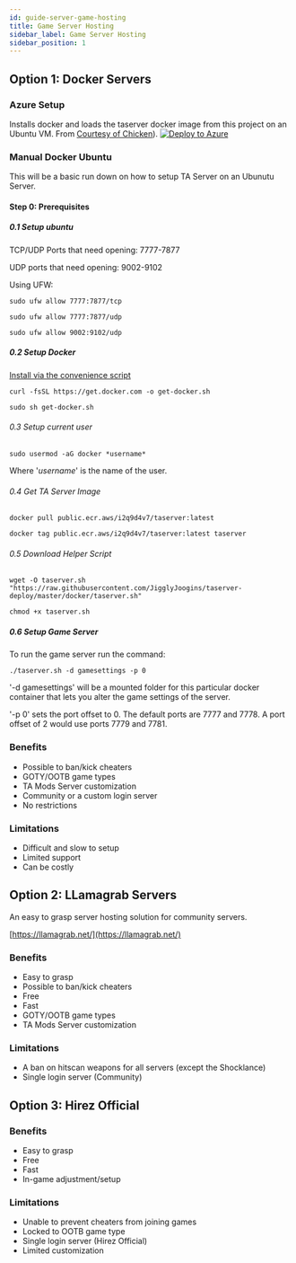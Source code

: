 ```yaml
---
id: guide-server-game-hosting
title: Game Server Hosting
sidebar_label: Game Server Hosting
sidebar_position: 1
---
```

## Option 1: Docker  Servers

### Azure Setup

Installs docker and loads the taserver docker image from this project on an Ubuntu VM. From [Courtesy of Chicken](https://raw.githubusercontent.com/chickenbellyfin/taserver-docker/master/README.md)).
[![Deploy to Azure](https://aka.ms/deploytoazurebutton)](https://portal.azure.com/#create/Microsoft.Template/uri/https%3A%2F%2Fraw.githubusercontent.com%2Fchickenbellyfin%2Ftaserver-docker%2Fmaster%2Fdeploy%2Fazuredeploy.json)


### Manual Docker Ubuntu
This will be a basic run down on how to setup TA Server on an Ubunutu Server.

#### Step 0: Prerequisites
##### 0.1 Setup ubuntu

TCP/UDP Ports that need opening: 7777-7877

UDP ports that need opening: 9002-9102

Using UFW:

`sudo ufw allow 7777:7877/tcp`

`sudo ufw allow 7777:7877/udp`

`sudo ufw allow 9002:9102/udp`

##### 0.2 Setup Docker
[Install via the convenience script](https://docs.docker.com/engine/install/ubuntu/#install-using-the-convenience-script) 

`curl -fsSL https://get.docker.com -o get-docker.sh`

`sudo sh get-docker.sh`

###### 0.3 Setup current user
`sudo usermod -aG docker *username*`

Where '*username*' is the name of the user.

###### 0.4 Get TA Server Image
`docker pull public.ecr.aws/i2q9d4v7/taserver:latest`

`docker tag public.ecr.aws/i2q9d4v7/taserver:latest taserver`

###### 0.5 Download Helper Script
`wget -O taserver.sh "https://raw.githubusercontent.com/JigglyJoogins/taserver-deploy/master/docker/taserver.sh"`

`chmod +x taserver.sh`

##### 0.6 Setup Game Server
To run the game server run the command:

`./taserver.sh -d gamesettings -p 0`

'-d gamesettings' will be a mounted folder for this particular docker container that lets you alter the game settings of the server.

'-p 0' sets the port offset to 0. 
The default ports are 7777 and 7778. 
A port offset of 2 would use ports 7779 and 7781.

### Benefits
- Possible to ban/kick cheaters
- GOTY/OOTB game types
- TA Mods Server customization
- Community or a custom login server
- No restrictions

### Limitations
- Difficult and slow to setup
- Limited support
- Can be costly

## Option 2: LLamagrab Servers
An easy to grasp server hosting solution for community servers.

[https://llamagrab.net/](https://llamagrab.net/)

### Benefits
- Easy to grasp
- Possible to ban/kick cheaters
- Free
- Fast
- GOTY/OOTB game types
- TA Mods Server customization

### Limitations
- A ban on hitscan weapons for all servers (except the Shocklance)
- Single login server (Community)

## Option 3: Hirez Official

### Benefits
- Easy to grasp
- Free
- Fast
- In-game adjustment/setup

### Limitations
- Unable to prevent cheaters from joining games 
- Locked to OOTB game type
- Single login server (Hirez Official)
- Limited customization